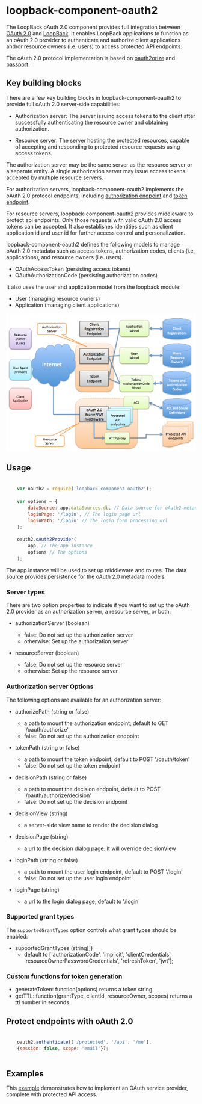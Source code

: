 # loopback-component-oauth2

The LoopBack oAuth 2.0 component provides full integration between [OAuth 2.0](http://tools.ietf.org/html/rfc6749)
and [LoopBack](http://loopback.io). It enables LoopBack applications to function
as an oAuth 2.0 provider to authenticate and authorize client applications and/or
resource owners (i.e. users) to access protected API endpoints.

The oAuth 2.0 protocol implementation is based on [oauth2orize](https://github.com/jaredhanson/oauth2orize)
and [passport](http://passportjs.org/). 

## Key building blocks

There are a few key building blocks in loopback-component-oauth2 to provide full
oAuth 2.0 server-side capabilities:

- Authorization server: The server issuing access tokens to the client after 
successfully authenticating the resource owner and obtaining authorization.

- Resource server: The server hosting the protected resources, capable of 
accepting and responding to protected resource requests using access tokens. 

The authorization server may be the same server as the resource server or a 
separate entity. A single authorization server may issue access tokens accepted 
by multiple resource servers.

For authorization servers, loopback-component-oauth2 implements the oAuth 2.0 
protocol endpoints, including [authorization endpoint](http://tools.ietf.org/html/rfc6749#section-3.1) 
and [token endpoint](http://tools.ietf.org/html/rfc6749#section-3.2).

For resource servers, loopback-component-oauth2 provides middleware to protect 
api endpoints. Only those requests with valid oAuth 2.0 access tokens can be 
accepted. It also establishes identities such as client application id and user
id for further access control and personalization.  
  
loopback-component-oauth2 defines the following models to manage oAuth 2.0
metadata such as access tokens, authorization codes, clients (i.e, applications), 
and resource owners (i.e. users).

- OAuthAccessToken (persisting access tokens)
- OAuthAuthorizationCode (persisting authorization codes)

It also uses the user and application model from the loopback module:

- User (managing resource owners)
- Application (managing client applications)

![loopback-oauth2](loopback-oauth2.png)

## Usage

```js

    var oauth2 = require('loopback-component-oauth2');

    var options = { 
        dataSource: app.dataSources.db, // Data source for oAuth2 metadata persistence
        loginPage: '/login', // The login page url
        loginPath: '/login' // The login form processing url
    };

    oauth2.oAuth2Provider(
        app, // The app instance
        options // The options
    );
```

The app instance will be used to set up middleware and routes. The data source
provides persistence for the oAuth 2.0 metadata models.

### Server types

There are two option properties to indicate if you want to set up the oAuth 2.0
provider as an authorization server, a resource server, or both.

- authorizationServer (boolean)
  - false: Do not set up the authorization server
  - otherwise: Set up the authorization server
  
- resourceServer (boolean)
  - false: Do not set up the resource server
  - otherwise: Set up the resource server

### Authorization server Options

The following options are available for an authorization server:

- authorizePath (string or false)
  - a path to mount the authorization endpoint, default to GET '/oauth/authorize'
  - false: Do not set up the authorization endpoint

- tokenPath (string or false)
  - a path to mount the token endpoint, default to POST '/oauth/token'
  - false: Do not set up the token endpoint

- decisionPath (string or false)
  - a path to mount the decision endpoint, default to POST '/oauth/authorize/decision'
  - false: Do not set up the decision endpoint

- decisionView (string)
  - a server-side view name to render the decision dialog
  
- decisionPage (string)
  - a url to the decision dialog page. It will override decisionView
  
- loginPath (string or false)
  - a path to mount the user login endpoint, default to POST '/login'
  - false: Do not set up the user login endpoint
  
- loginPage (string)
  - a url to the login dialog page, default to '/login'
  

### Supported grant types

The `supportedGrantTypes` option controls what grant types should be enabled:

- supportedGrantTypes (string[])
  - default to ['authorizationCode', 'implicit', 'clientCredentials',
      'resourceOwnerPasswordCredentials', 'refreshToken', 'jwt'];

### Custom functions for token generation

- generateToken: function(options) returns a token string
- getTTL: function(grantType, clientId, resourceOwner, scopes) returns a ttl 
number in seconds

## Protect endpoints with oAuth 2.0

```js

    oauth2.authenticate(['/protected', '/api', '/me'], 
    {session: false, scope: 'email'});
    
```    

## Examples

This [example](https://github.com/strongloop/loopback-example-gateway) demonstrates
how to implement an OAuth service provider, complete with protected API access.
